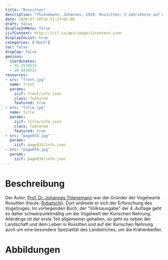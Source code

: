 ```yaml
---
title: "Rossitten"
description: "Thienemann, Johannes, 1938. Rossitten: 3 Jahrzehnte auf der Kurischen Nehrung. Volksausgabe - Neudamm: Neumann"
date: 2020-07-28T16:51:27+02:00
draft: false
displayInMenu: false
iiifContext: http://iiif.io/api/image/2/context.json
displayInList: true
categories: ["Buch"]
toc: false
dropCap: false
geojson:
  coordinates:
  - 55.1575512
  - 20.8416522
resources:
- src: "front.jpg"
  name: front
  params:
    iiif: front/info.json
    class: featured
    featured: true
- src: "title.jpg"
  name: title
  params:
    iiif: title/info.json
    class: featured
    featured: true
- src: "page033.jpg"
  params:
    iiif: page033/info.json
- src: "page034.jpg"
  params:
    iiif: page034/info.json
---
```

# Beschreibung

Der Autor, [Prof. Dr. Johannes Thienemann](https://de.wikipedia.org/wiki/Johannes_Thienemann) war der Gründer der Vogelwarte Rossitten (heute: [Rybatschi](https://de.wikipedia.org/wiki/Rybatschi)). Dort widmete er sich der Erforschung des Vogelzuges. Im vorliegenden Buch, der "Volksausgabe" der 4. Auflage geht es daher schwerpunktmäßig um die Vogelwelt der Kurischen Nehrung. Allerdings ist der erste Teil allgemeiner gehalten, so geht es neben der Landschaft und dem Leben in Rossitten und auf der Kurischen Nehrung auch um eine besondere Spezialität des Landstriches, um die Krähenbeißer.

# Abbildungen
